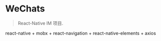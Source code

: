 # WeChats

> React-Native IM 项目.

react-native + mobx + react-navigation + react-native-elements + axios
